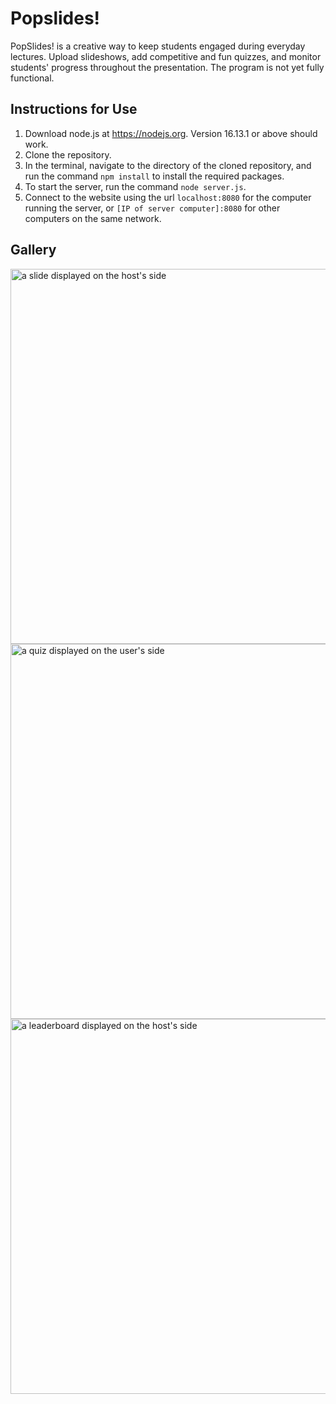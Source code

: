 # Popslides!
PopSlides! is a creative way to keep students engaged during everyday lectures. Upload slideshows, add competitive and fun quizzes, and monitor students' progress throughout the presentation. The program is not yet fully functional. 

## Instructions for Use
1. Download node.js at https://nodejs.org. Version 16.13.1 or above should work.
2. Clone the repository.
3. In the terminal, navigate to the directory of the cloned repository, and run the command `npm install` to install the required packages.
4. To start the server, run the command `node server.js`.
5. Connect to the website using the url `localhost:8080` for the computer running the server, or `[IP of server computer]:8080` for other computers on the same network.

## Gallery
<img src="https://user-images.githubusercontent.com/29758429/145727335-3e6e31ee-0932-4b4a-8e05-dafe26a02bad.png" alt="a slide displayed on the host's side" width="600"/>
<img src="https://user-images.githubusercontent.com/29758429/145727333-690553ed-6ab0-42c0-b8dd-a49d9580af93.png" alt="a quiz displayed on the user's side" width="600"/>
<img src="https://user-images.githubusercontent.com/29758429/145727334-06d6d72e-4897-4a4f-8eff-1c415f45d831.png" alt="a leaderboard displayed on the host's side" width="600"/>
